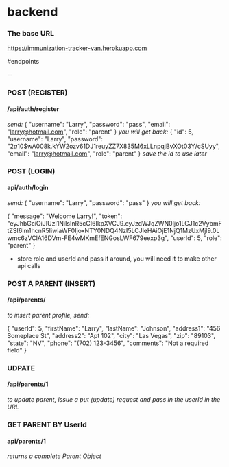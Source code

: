 # backend

### The base URL
https://immunization-tracker-van.herokuapp.com

#endpoints

-- 
### POST (REGISTER) 
#### /api/auth/register

*send:* 
{
	"username": "Larry", 
	"password": "pass", 
	"email": "larry@hotmail.com", 
	"role": "parent"
}
*you will get back:*
{
  "id": 5,   
  "username": "Larry",
  "password": "$2a$10$wA008k.kYW2ozv61DJ1reuyZZ7X835M6xLLnpqjBvXOt03Y/cSUyy", 
  "email": "larry@hotmail.com",
  "role": "parent"
}
_save the id to use later_

### POST (LOGIN)
#### api/auth/login
*send:*
{
	"username": "Larry", 
	"password": "pass"
}
*you will get back:*

{
  "message": "Welcome Larry!",
  "token": "eyJhbGciOiJIUzI1NiIsInR5cCI6IkpXVCJ9.eyJzdWJqZWN0Ijo1LCJ1c2VybmFtZSI6Im1hcnR5IiwiaWF0IjoxNTY0NDQ4NzI5LCJleHAiOjE1NjQ1MzUxMjl9.0Lwmc6zVClA16DVm-FE4wMKmEfENGosLWF679eexp3g",
  "userId": 5,
  "role": "parent"
}
- store role and userId and pass it around, you will need it to make other api calls

### POST A PARENT (INSERT)
#### /api/parents/

*to insert parent profile, send:*

{
	"userId": 5, 
	"firstName": "Larry", 
	"lastName": "Johnson", 
	"address1": "456 Someplace St", 
	"address2": "Apt 102", 
	"city": "Las Vegas", 
	"zip": "89103", 
	"state": "NV", 
	"phone": "(702) 123-3456",
	"comments": "Not a required field"
}


### UDPATE
#### /api/parents/1
*to update parent, issue a put (update) request and pass in the userId in the URL*


### GET PARENT BY UserId
#### api/parents/1 
*returns a complete Parent Object*
